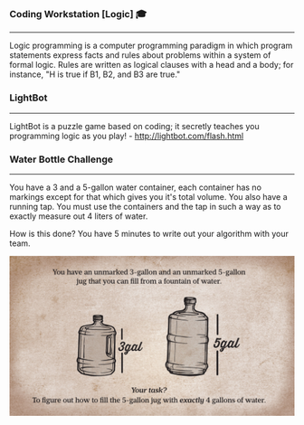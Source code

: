 ### Coding Workstation [Logic] 🎓
____________________________________________________________________________________
Logic programming is a computer programming paradigm in which program statements express facts and rules about problems within a system of formal logic. Rules are written as logical clauses with a head and a body; for instance, "H is true if B1, B2, and B3 are true."

### LightBot
____________________________________________________________________________________
LightBot is a puzzle game based on coding; it secretly teaches you programming logic as you play!
    - http://lightbot.com/flash.html

### Water Bottle Challenge
____________________________________________________________________________________
You have a 3 and a 5-gallon water container, each container has no markings except for that which gives you it's total volume. You also have a running tap. You must use the containers and the tap in such a way as to exactly measure out 4 liters of water. 

How is this done? You have 5 minutes to write out your algorithm with your team.

![waterBottle](img/waterBottleImage.jpg)